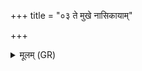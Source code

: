 +++
title = "०३ ते मुखे नासिकायाम्"

+++
<details><summary>मूलम् (GR)</summary>

(यत्) ते मुखे नासिकायां  
दौर्भाग्यं वाच्य् ओष्ठयोः ।  
(…) ॥ +++(see 1cd)+++
</details>